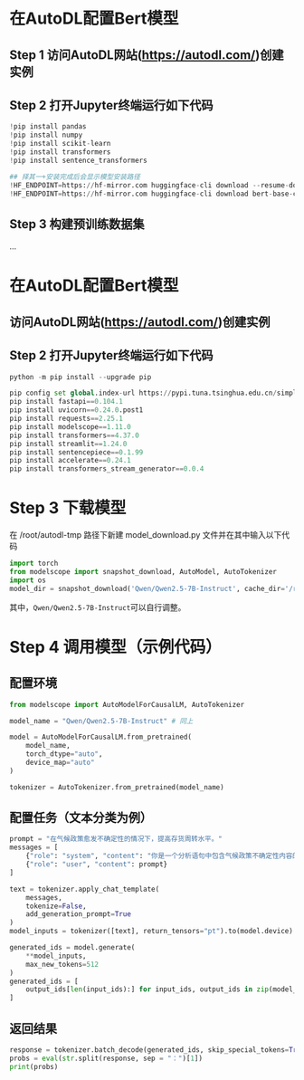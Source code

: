 # 在AutoDL配置Bert模型
## Step 1 访问AutoDL网站(https://autodl.com/)创建实例

## Step 2 打开Jupyter终端运行如下代码
```python
!pip install pandas
!pip install numpy
!pip install scikit-learn
!pip install transformers
!pip install sentence_transformers

## 择其一+安装完成后会显示模型安装路径
!HF_ENDPOINT=https://hf-mirror.com huggingface-cli download --resume-download sentence-transformers/paraphrase-multilingual-MiniLM-L12-v2
!HF_ENDPOINT=https://hf-mirror.com huggingface-cli download bert-base-chinese
```
## Step 3 构建预训练数据集
...  

# 在AutoDL配置Bert模型
## 访问AutoDL网站(https://autodl.com/)创建实例

## Step 2 打开Jupyter终端运行如下代码
```python
python -m pip install --upgrade pip

pip config set global.index-url https://pypi.tuna.tsinghua.edu.cn/simple
pip install fastapi==0.104.1
pip install uvicorn==0.24.0.post1
pip install requests==2.25.1
pip install modelscope==1.11.0
pip install transformers==4.37.0
pip install streamlit==1.24.0
pip install sentencepiece==0.1.99
pip install accelerate==0.24.1
pip install transformers_stream_generator==0.0.4
```

# Step 3 下载模型

在 /root/autodl-tmp 路径下新建 model_download.py 文件并在其中输入以下代码
```python
import torch
from modelscope import snapshot_download, AutoModel, AutoTokenizer
import os
model_dir = snapshot_download('Qwen/Qwen2.5-7B-Instruct', cache_dir='/root/autodl-tmp', revision='master')
```
其中，`Qwen/Qwen2.5-7B-Instruct`可以自行调整。

# Step 4 调用模型（示例代码）
## 配置环境
```python
from modelscope import AutoModelForCausalLM, AutoTokenizer

model_name = "Qwen/Qwen2.5-7B-Instruct" # 同上

model = AutoModelForCausalLM.from_pretrained(
    model_name,
    torch_dtype="auto",
    device_map="auto"
)

tokenizer = AutoTokenizer.from_pretrained(model_name)
```
## 配置任务（文本分类为例）
```python
prompt = "在气候政策愈发不确定性的情况下，提高存货周转水平。"
messages = [
    {"role": "system", "content": "你是一个分析语句中包含气候政策不确定性内容的机器，请为我判断这句话是否体现了气候政策的不确定性，然后按照相关的概率（0~1）为我范围一个包含四位小数的数值。返回的格式是一个字符串，开头是'概率值：'，冒号后面是具体的概率值，不需要返回其他信息。"},
    {"role": "user", "content": prompt}
]

text = tokenizer.apply_chat_template(
    messages,
    tokenize=False,
    add_generation_prompt=True
)
model_inputs = tokenizer([text], return_tensors="pt").to(model.device)

generated_ids = model.generate(
    **model_inputs,
    max_new_tokens=512
)
generated_ids = [
    output_ids[len(input_ids):] for input_ids, output_ids in zip(model_inputs.input_ids, generated_ids)
]
```
## 返回结果
```python
response = tokenizer.batch_decode(generated_ids, skip_special_tokens=True)[0]
probs = eval(str.split(response, sep = "：")[1])
print(probs)
```
